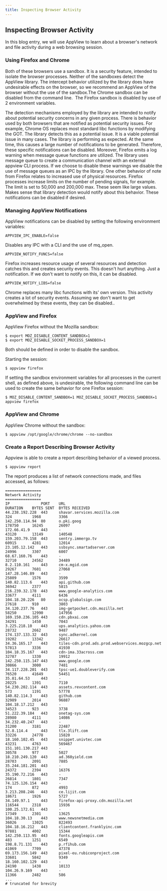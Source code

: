 ```yaml
---
title: Inspecting Browser Activity
---
```


## Inspecting Browser Activity

In this blog entry, we will use AppView to learn about a browser's network and file activity during a web browsing session.

### Using Firefox and Chrome

Both of these browsers use a sandbox. It is a security feature, intended to isolate the browser processes. Neither of the sandboxes detect the AppView library. The intercept behavior utilized by the library does have undesirable effects on the browser, so we recommend an AppView of the browser without the use of the sandbox.The Chrome sandbox can be disabled from the command line.  The Firefox sandbox is disabled by use of 2 environment variables. 

The detection mechanisms employed by the library are intended to notify about potential security concerns in any given process. There is behavior used by both browsers that are notified as potential security issues. For example, Chrome OS replaces most standard libc functions by modifying the GOT. The library detects this as a potential issue. It is a viable potential issue in many cases. The library is performing as expected. At the same time, this causes a large number of notifications to be generated. Therefore, these specific notifications can be disabled. Moreover, Firefox emits a log warning when message queue functions are utilized. The library uses message queue to create a communication channel with an external appview CLI process. If we choose to disable these warnings we disable the use of message queues as an IPC by the library. One other behavior of note from Firefox relates to increased use of physical resources. Firefox processes increase limits on the number of pending signals, for example.  The limit is set to 50,000 and 200,000 max. These seem like large values. Makes sense that library detection would notify about this behavior. These notifications can be disabled if desired.  

### Managing AppView Notifications

AppView notifications can be disabled by setting the following environment variables:

`APPVIEW_IPC_ENABLE=false`

Disables any IPC with a CLI and the use of mq\_open.

`APPVIEW_NOTIFY_FUNCS=false`

Firefox increases resource usage of several resources and detection catches this and creates security events. This doesn't hurt anything. Just a notification. If we don't want to notify on this, it can be disabled.

`APPVIEW_NOTIFY_LIBS=false`

Chrome replaces many libc functions with its' own version. This activity creates a lot of security events. Assuming we don't want to get overwhelmed by these events, they can be disabled..

### AppView and Firefox

AppView Firefox without the Mozilla sandbox:

```
$ export MOZ_DISABLE_CONTENT_SANDBOX=1
$ export MOZ_DISABLE_SOCKET_PROCESS_SANDBOX=1
```

Both should be defined in order to disable the sandbox.

Starting the session:
```
$ appview firefox
```
  
If setting the sandbox environment variables for all processes in the current shell, as defined above, is undesirable, the following command line can be used to create the same behavior for one Firefox session:

```
$ MOZ_DISABLE_CONTENT_SANDBOX=1 MOZ_DISABLE_SOCKET_PROCESS_SANDBOX=1 appview firefox
```

### AppView and Chrome

AppView Chrome without the sandbox:

```
$ appview /opt/google/chrome/chrome --no-sandbox
```

### Create a Report Describing Browser Activity

Appview is able to create a report describing behavior of a viewed process. 
  
```
$ appview report
```

The report produces a list of network connections made, and files accessed, as follows:

```
================
Network Activity
================
IP             	PORT	URL                                                             	DURATION	BYTES SENT	BYTES RECEIVED
44.238.192.228 	443 	shavar.services.mozilla.com                                     	324     	1968      	3366
142.250.114.94 	80  	o.pki.goog                                                      	178750  	16245     	26097
172.66.41.9    	443 	-                                                               	43120   	13149     	140548
159.203.79.158 	443 	sentry.immergo.tv                                               	60915   	4281      	12014
23.105.12.142  	443 	ssbsync.smartadserver.com                                       	24996   	3307      	6007
68.67.160.76   	443 	-                                                               	32710   	24562     	34489
8.2.110.161    	443 	cm-x.mgid.com                                                   	29267   	7601      	27068
147.28.146.89  	443 	-                                                               	25809   	1576      	3599
140.82.113.6   	443 	api.github.com                                                  	36942   	2377      	5815
216.239.32.178 	443 	www.google-analytics.com                                        	33677   	4111      	6436
104.18.20.226  	80  	ocsp.globalsign.com                                             	27618   	910       	3803
34.120.237.76  	443 	img-getpocket.cdn.mozilla.net                                   	58250   	12990     	147956
169.150.236.105	443 	cdn.pbxai.com                                                   	34291   	1450      	7043
3.225.218.10   	443 	ups.analytics.yahoo.com                                         	28732   	2662      	9487
174.137.133.32 	443 	sync.adkernel.com                                               	19202   	13342     	26617
34.36.165.17   	443 	tiles-cdn.prod.ads.prod.webservices.mozgcp.net                  	57813   	3336      	41930
104.18.35.167  	443 	cdn-ima.33across.com                                            	32787   	1330      	19912
142.250.115.147	443 	www.google.com                                                  	30866   	3000      	7481
34.117.228.201 	443 	tpsc-ue1.doubleverify.com                                       	76520   	41649     	54451
35.81.64.53    	443 	-                                                               	20225   	1391      	7110
54.230.202.114 	443 	assets.revcontent.com                                           	573     	1191      	57778
140.82.114.3   	443 	github.com                                                      	32989   	2014      	96887
104.18.17.212  	443 	-                                                               	34523   	923       	3738
51.222.39.184  	443 	onetag-sys.com                                                  	28980   	4111      	14086
34.232.40.247  	443 	-                                                               	31200   	3181      	22487
52.8.114.4     	443 	tlx.3lift.com                                                   	33226   	24778     	15820
18.160.102.45  	443 	snippet.univtec.com                                             	43231   	4763      	569467
151.101.130.217	443 	-                                                               	30578   	977       	5027
18.210.249.120 	443 	ad.360yield.com                                                 	28703   	2091      	7885
35.244.181.201 	443 	-                                                               	24372   	2394      	16376
35.190.72.216  	443 	-                                                               	26814   	1801      	7347
74.125.126.154 	443 	-                                                               	174     	872       	4993
3.213.208.246  	443 	ce.lijit.com                                                    	18671   	1926      	5727
34.149.97.1    	443 	firefox-api-proxy.cdn.mozilla.net                               	116544  	2318      	15936
100.25.172.61  	443 	-                                                               	17349   	2301      	13625
104.18.30.13   	443 	www.newsnetmedia.com                                            	36026   	13025     	822493
104.18.16.212  	443 	clientcontent.franklyinc.com                                    	97881   	4002      	15344
142.250.113.95 	443 	fonts.googleapis.com                                            	483     	1251      	6549
198.8.71.131   	443 	p.rfihub.com                                                    	41069   	7709      	47378
69.173.156.149 	443 	pixel-eu.rubiconproject.com                                     	33601   	5842      	9349
18.160.102.129 	443 	-                                                               	24190   	1438      	10133
104.26.9.169   	443 	-                                                               	11366   	2482      	586
...
# truncated for brevity
```


